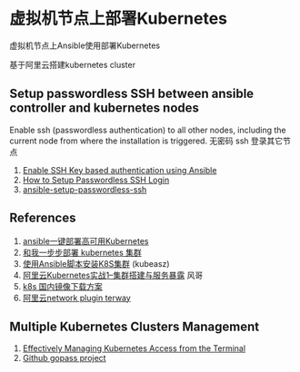 # 虚拟机节点上部署Kubernetes

 虚拟机节点上Ansible使用部署Kubernetes

 基于阿里云搭建kubernetes cluster

## Setup passwordless SSH between ansible controller and kubernetes nodes
Enable ssh (passwordless authentication) to all other nodes, including the current node from where the installation is triggered.
无密码 ssh 登录其它节点
1. [Enable SSH Key based authentication using Ansible](https://www.middlewareinventory.com/blog/ssh-key-based-authentication-using-ansible-ad-hoc-and-playbook/)
2. [How to Setup Passwordless SSH Login](https://linuxize.com/post/how-to-setup-passwordless-ssh-login/)
3. [ansible-setup-passwordless-ssh](https://github.com/ilias-sp/ansible-setup-passwordless-ssh)




 ## References
   1. [ansible一键部署高可用Kubernetes](https://github.com/zhangguanzhang/Kubernetes-ansible)
   2. [和我一步步部署 kubernetes 集群](https://github.com/opsnull/follow-me-install-kubernetes-cluster)
   3. [使用Ansible脚本安装K8S集群](https://github.com/gjmzj/kubeasz) (kubeasz)
   4. [阿里云Kubernetes实战1–集群搭建与服务暴露](https://www.guji.work/archives/693) 风哥
   5. [k8s 国内镜像下载方案](https://www.cnblogs.com/liyongjian5179/p/11318318.html)
   6. [阿里云network plugin terway](https://github.com/AliyunContainerService/terway)


## Multiple Kubernetes Clusters Management
1. [Effectively Managing Kubernetes Access from the Terminal](https://medium.com/capital-one-tech/managing-kubernetes-contexts-for-multiple-clusters-eed174288efe)
2. [Github gopass project](https://github.com/gopasspw/gopass)
